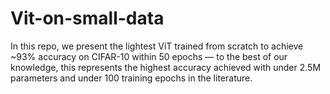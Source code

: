 # Vit-on-small-data
In this repo, we present the lightest ViT trained from scratch to achieve ~93% accuracy on CIFAR-10 within 50 epochs — to the best of our knowledge, this represents the highest accuracy achieved with under 2.5M parameters and under 100 training epochs in the literature.
